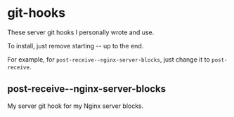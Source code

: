 # git-hooks

These server git hooks I personally wrote and use.

To install, just remove starting -- up to the end.

For example, for `post-receive--nginx-server-blocks`, just change it to `post-receive`.

## post-receive--nginx-server-blocks
My server git hook for my Nginx server blocks.
